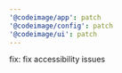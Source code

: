 ```yaml
---
'@codeimage/app': patch
'@codeimage/config': patch
'@codeimage/ui': patch
---
```


fix: fix accessibility issues

